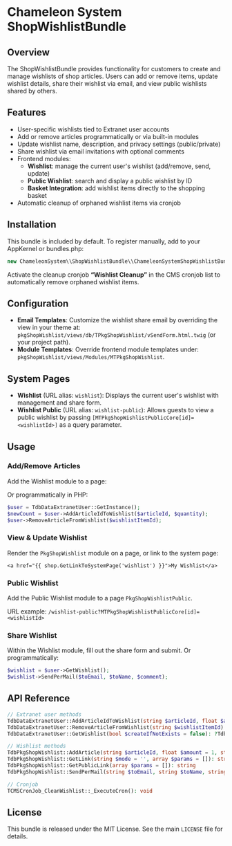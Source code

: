 Chameleon System ShopWishlistBundle
===================================

Overview
--------
The ShopWishlistBundle provides functionality for customers to create and manage wishlists of shop articles. Users can add or remove items, update wishlist details, share their wishlist via email, and view public wishlists shared by others.

Features
--------
- User-specific wishlists tied to Extranet user accounts
- Add or remove articles programmatically or via built-in modules
- Update wishlist name, description, and privacy settings (public/private)
- Share wishlist via email invitations with optional comments
- Frontend modules:
  - **Wishlist**: manage the current user's wishlist (add/remove, send, update)
  - **Public Wishlist**: search and display a public wishlist by ID
  - **Basket Integration**: add wishlist items directly to the shopping basket
- Automatic cleanup of orphaned wishlist items via cronjob

Installation
------------
This bundle is included by default. To register manually, add to your AppKernel or bundles.php:
```php
new ChameleonSystem\\ShopWishlistBundle\\ChameleonSystemShopWishlistBundle(),
```

Activate the cleanup cronjob **“Wishlist Cleanup”** in the CMS cronjob list to automatically remove orphaned wishlist items.

Configuration
-------------
- **Email Templates**: Customize the wishlist share email by overriding the view in your theme at:
  `pkgShopWishlist/views/db/TPkgShopWishlist/vSendForm.html.twig` (or your project path).
- **Module Templates**: Override frontend module templates under:
  `pkgShopWishlist/views/Modules/MTPkgShopWishlist`.

System Pages
------------
- **Wishlist** (URL alias: `wishlist`): Displays the current user's wishlist with management and share form.
- **Wishlist Public** (URL alias: `wishlist-public`): Allows guests to view a public wishlist by passing `[MTPkgShopWishlistPublicCore[id]=<wishlistId>]` as a query parameter.

Usage
-----
### Add/Remove Articles
Add the Wishlist module to a page:

Or programmatically in PHP:

```php
$user = TdbDataExtranetUser::GetInstance();
$newCount = $user->AddArticleIdToWishlist($articleId, $quantity);
$user->RemoveArticleFromWishlist($wishlistItemId);
```

### View & Update Wishlist
Render the `PkgShopWishlist` module on a page, or link to the system page:

```twig
<a href="{{ shop.GetLinkToSystemPage('wishlist') }}">My Wishlist</a>
```

### Public Wishlist
Add the Public Wishlist module to a page `PkgShopWishlistPublic`.

URL example: `/wishlist-public?MTPkgShopWishlistPublicCore[id]=<wishlistId>`

### Share Wishlist
Within the Wishlist module, fill out the share form and submit. Or programmatically:

```php
$wishlist = $user->GetWishlist();
$wishlist->SendPerMail($toEmail, $toName, $comment);
```

API Reference
-------------
```php
// Extranet user methods
TdbDataExtranetUser::AddArticleIdToWishlist(string $articleId, float $amount = 1): float
TdbDataExtranetUser::RemoveArticleFromWishlist(string $wishlistItemId): void
TdbDataExtranetUser::GetWishlist(bool $createIfNotExists = false): ?TdbPkgShopWishlist

// Wishlist methods
TdbPkgShopWishlist::AddArticle(string $articleId, float $amount = 1, string $comment = null): float
TdbPkgShopWishlist::GetLink(string $mode = '', array $params = []): string
TdbPkgShopWishlist::GetPublicLink(array $params = []): string
TdbPkgShopWishlist::SendPerMail(string $toEmail, string $toName, string $comment): bool

// Cronjob
TCMSCronJob_CleanWishlist::_ExecuteCron(): void
```

License
-------
This bundle is released under the MIT License. See the main `LICENSE` file for details.

